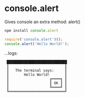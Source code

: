 console.alert
=============

Gives console an extra method: alert()

```JavaScript
npm install console.alert

require('console.alert')();
console.alert('Hello World!');
```

...logs:

```
 ████████████████████████████
 ║                          ║
 ║   The terminal says:     ║
 ║       Hello World!       ║
 ║                   ╔════╗ ║
 ║                   ║ OK ║ ║
 ║                   ╚════╝ ║
 ╚══════════════════════════╝
```
